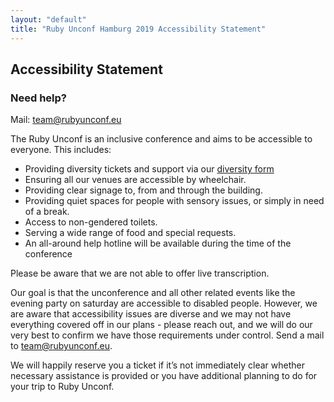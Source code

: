 ```yaml
---
layout: "default"
title: "Ruby Unconf Hamburg 2019 Accessibility Statement"
---
```


<div class="content-section content-section--purplebg" markdown="1">

## Accessibility Statement

### Need help?

Mail: [team@rubyunconf.eu](mailto:team@rubyunconf.eu)

The Ruby Unconf is an inclusive conference and aims to be accessible to everyone. This includes:

* Providing diversity tickets and support via our [diversity form](https://docs.google.com/forms/d/e/1FAIpQLSfMvAhzsxiKimsW6oixNoCLPOZksPCq4G0OlYLUBX0KsK5u0w/viewform)
* Ensuring all our venues are accessible by wheelchair.
* Providing clear signage to, from and through the building.
* Providing quiet spaces for people with sensory issues, or simply in need of a break.
* Access to non-gendered toilets.
* Serving a wide range of food and special requests.
* An all-around help hotline will be available during the time of the conference

Please be aware that we are not able to offer live transcription.

Our goal is that the unconference and all other related events like the evening party on saturday are accessible to disabled people. However, we are aware that accessibility issues are diverse and we may not have everything covered off in our plans - please reach out, and we will do our very best to confirm we have those requirements under control. Send a mail to [team@rubyunconf.eu](mailto:team@rubyunconf.eu).

We will happily reserve you a ticket if it’s not immediately clear whether necessary assistance is provided or you have additional planning to do for your trip to Ruby Unconf.

</div>